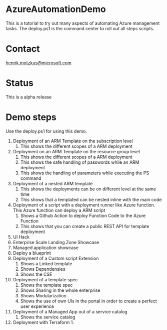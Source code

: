# AzureAutomationDemo
This is a tutorial to try out many aspects of automating Azure management tasks. The deploy.ps1 is the command center to roll out all steps  scripts.

# Contact
henrik.motzkus@microsoft.com

# Status
This is a alpha release

# Demo steps
   
Use the deploy.ps1 for using this demo. 

1. Deployment of an ARM Template on the subscription level
    1. This shows the different scopes of a ARM deployment
1. Deployment on an ARM Template on the resource group level
    1. This shows the different scopes of a ARM deployment
    1. This shows the safe handling of passwords while an ARM deployment
    1. This shows the handling of parameters while executing the PS command
1. Deployment of a nested ARM template
    1. This shows the deployments can be on different level at the same time
    1. This shows that a templated can be nested inline with the main code
1. Deployment of a script with a deployment runner like Azure function. This Azure function can deploy a ARM script
    1. Shows a Github Action to deploy Function Code to the Azure Function
    1. This shows that you can create a public REST API for template deployment
1. UI Hack
1. Enterprise Scale Landing Zone Showcase
1. Managed application showcase
1. Deploy a blueprint
1. Deployment of a Custom script Extension 
    1. Shows a Linked template 
    1. Shows Dependensies
    1. Shows the CSE
1. Deployment of a template spec
    1. Shows the template spec
    1. Shows Sharing in the whole enterprise
    1. Shows Modularization
    1. Shows the use of own UIs in the portal in order to create a perfect user experience
1. Deployment of a Managed App out of a service catalog
    1. Shows the service catalog
1. Deployment with Terraform
    1. 
    
    

